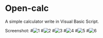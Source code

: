 # Open-calc
A simple calculator write in Visual Basic Script.

Screenshot:
#![1](https://user-images.githubusercontent.com/74509560/134527037-81c7d79b-c0bd-466b-a112-f5790c6a4f67.png)
#![2](https://user-images.githubusercontent.com/74509560/134527187-2333380f-5190-402c-b70c-192af72c65df.png)
#![3](https://user-images.githubusercontent.com/74509560/134527318-84462bea-77e5-4b1a-8340-d651f9913e83.png)
#![4](https://user-images.githubusercontent.com/74509560/134527441-8667be27-df0f-43ae-adf3-68ae6298dcf4.png)
#![5](https://user-images.githubusercontent.com/74509560/134527724-2732221a-4c8f-46f5-9a4e-762011351c9c.png)
#![6](https://user-images.githubusercontent.com/74509560/134527750-5a070da9-f342-4a3f-ba65-3f1f33436349.png)


